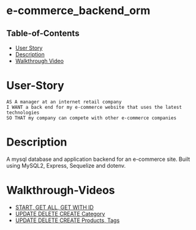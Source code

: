 # e-commerce_backend_orm

 ## Table-of-Contents

  * [User Story](#user-story)
  * [Description](#description)
  * [Walkthrough Video](#walkthrough-video)


  
 # User-Story
```
AS A manager at an internet retail company
I WANT a back end for my e-commerce website that uses the latest technologies
SO THAT my company can compete with other e-commerce companies
```
# Description
A mysql database and application backend for an e-commerce site. Built using MySQL2, Express, Sequelize and dotenv.


# Walkthrough-Videos

* [START, GET ALL, GET WITH ID](https://drive.google.com/file/d/1xNAIXfHxr0NsWu9TL0G4tBBh6t-BeCif/view)
* [UPDATE DELETE CREATE Category](https://drive.google.com/file/d/15YLqEy-VmBPXXC2pBTgmEFSwOb8qCOZv/view)
* [UPDATE DELETE CREATE Products, Tags](https://drive.google.com/file/d/1Rup0wXym3uAhCXL__lYVYnpVETX59dIi/view)

